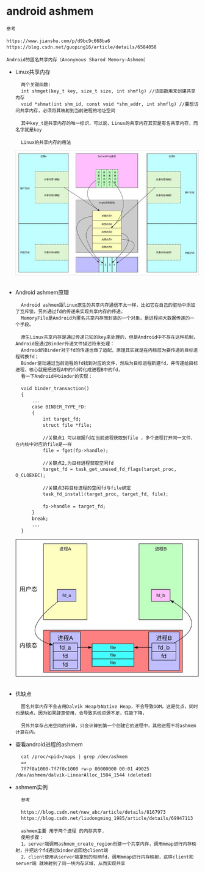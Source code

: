 # android ashmem #

	参考
	
	https://www.jianshu.com/p/d9bc9c668ba6
	https://blog.csdn.net/guoping16/article/details/6584058
	
	Android的匿名共享内存（Anonymous Shared Memory-Ashmem）
	
- Linux共享内存

		两个关键函数:
		int shmget(key_t key, size_t size, int shmflg) //该函数用来创建共享内存
		void *shmat(int shm_id, const void *shm_addr, int shmflg) //要想访问共享内存，必须将其映射到当前进程的地址空间

		其中key_t是共享内存的唯一标识，可以说，Linux的共享内存其实是有名共享内存，而名字就是key
		
		Linux的共享内存的用法
	<img src="./pic/ashmem1.png" width= 600><br><br>
	
	
- Android ashmem原理

		Android ashmem跟linux原生的共享内存通信不太一样，比如它在自己的驱动中添加了互斥锁，另外通过fd的传递来实现共享内存的传递。
		MemoryFile是Android为匿名共享内存而封装的一个对象，是进程间大数据传递的一个手段。
		
		原生Linux共享内存是通过传递已知的key来处理的，但是Android中不存在这种机制，Android是通过Binder传递文件描述符来处理：
		Android的Binder对于fd的传递也做了适配，原理其实就是在内核层为要传递的目标进程转换fd；
		Binder驱动通过当前进程的fd找到对应的文件，然后为目标进程新建fd，并传递给目标进程，核心就是把进程A中的fd转化成进程B中的fd，
		看一下Android中binder的实现：

		void binder_transaction()
		{ 
			... 
			case BINDER_TYPE_FD: 
			{ 
				int target_fd; 
				struct file *file; 
				
				//关键点1 可以根据fd在当前进程获取到file ，多个进程打开同一文件，在内核中对应的file是一样
				file = fget(fp->handle); 
				
				//关键点2,为目标进程获取空闲fd
				target_fd = task_get_unused_fd_flags(target_proc, O_CLOEXEC); 
				
				//关键点3将目标进程的空闲fd与file绑定
				task_fd_install(target_proc, target_fd, file); 
				
				fp->handle = target_fd; 
			} 
			break; 
			... 
		}
	<img src="./pic/ashmem2.png" width= 600><br><br>
		

- 优缺点

		匿名共享内存不会占用Dalvik Heap与Native Heap，不会导致OOM，这是优点，同时也是缺点，因为如果肆意使用，会导致系统资源不足，性能下降，
		
		另外共享存占用空间的计算，只会计算到第一个创建它的进程中，其他进程不将ashmem计算在内。
		
- 查看android进程的ashmem
		
		cat /proc/<pid>/maps | grep /dev/ashmem
		=>
		7f7f8a1000-7f7f8c1000 rw-p 00000000 00:01 49025	 /dev/ashmem/dalvik-LinearAlloc_1504_1544 (deleted)
		
- ashmem实例

		参考

		https://blog.csdn.net/new_abc/article/details/8167973
		https://blog.csdn.net/liudongming_1985/article/details/69947113
		
		ashmem主要 用于两个进程 的内存共享.
		使用步骤：
		1、server端调用ashmem_create_region创建一个共享内存，调用mmap进行内存映射，并把这个fd通过binder返回给client端
		2、client使用从server端拿到的句柄fd，调用mmap进行内存映射，这样client和server端 就映射到了同一块内存区域，从而实现共享 